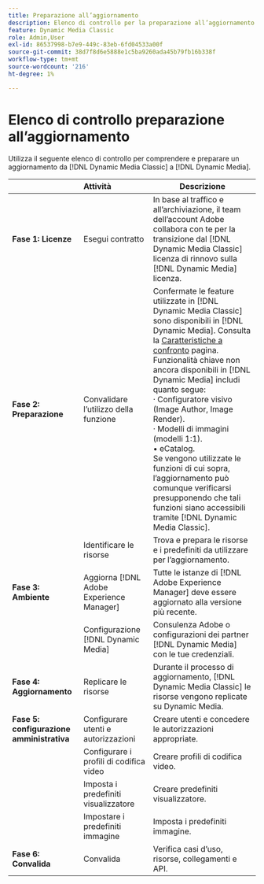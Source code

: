 ```yaml
---
title: Preparazione all’aggiornamento
description: Elenco di controllo per la preparazione all’aggiornamento da utilizzare per avanzare [!DNL Adobe Dynamic Media Classic] a [!DNL Dynamic Media] il [!DNL Adobe Experience Manager].
feature: Dynamic Media Classic
role: Admin,User
exl-id: 86537998-b7e9-449c-83eb-6fd04533a00f
source-git-commit: 38d7f8d6e5888e1c5ba9260ada45b79fb16b338f
workflow-type: tm+mt
source-wordcount: '216'
ht-degree: 1%

---
```


# Elenco di controllo preparazione all’aggiornamento

Utilizza il seguente elenco di controllo per comprendere e preparare un aggiornamento da [!DNL Dynamic Media Classic] a [!DNL Dynamic Media].

|  | Attività | Descrizione |
| :--- | :--- | --- |
| **Fase 1: Licenze** | Esegui contratto | In base al traffico e all’archiviazione, il team dell’account Adobe collabora con te per la transizione dal [!DNL Dynamic Media Classic] licenza di rinnovo sulla [!DNL Dynamic Media] licenza. |
| **Fase 2: Preparazione** | Convalidare l’utilizzo della funzione | Confermate le feature utilizzate in [!DNL Dynamic Media Classic] sono disponibili in [!DNL Dynamic Media]. Consulta la [Caratteristiche a confronto](/help/using/upgrade-feature-comparison.md) pagina. Funzionalità chiave non ancora disponibili in [!DNL Dynamic Media] includi quanto segue:<br>· Configuratore visivo (Image Author, Image Render).<br>· Modelli di immagini (modelli 1:1).<br>• eCatalog.<br>Se vengono utilizzate le funzioni di cui sopra, l’aggiornamento può comunque verificarsi presupponendo che tali funzioni siano accessibili tramite [!DNL Dynamic Media Classic]. |
|  | Identificare le risorse | Trova e prepara le risorse e i predefiniti da utilizzare per l’aggiornamento. |
| **Fase 3: Ambiente** | Aggiorna [!DNL Adobe Experience Manager] | Tutte le istanze di [!DNL Adobe Experience Manager] deve essere aggiornato alla versione più recente. |
|  | Configurazione [!DNL Dynamic Media] | Consulenza Adobe o configurazioni dei partner [!DNL Dynamic Media] con le tue credenziali. |
| **Fase 4: Aggiornamento** | Replicare le risorse | Durante il processo di aggiornamento, [!DNL Dynamic Media Classic] le risorse vengono replicate su Dynamic Media. |
| **Fase 5: configurazione amministrativa** | Configurare utenti e autorizzazioni | Creare utenti e concedere le autorizzazioni appropriate. |
|  | Configurare i profili di codifica video | Creare profili di codifica video. |
|  | Imposta i predefiniti visualizzatore | Creare predefiniti visualizzatore. |
|  | Impostare i predefiniti immagine | Imposta i predefiniti immagine. |
| **Fase 6: Convalida** | Convalida | Verifica casi d’uso, risorse, collegamenti e API. |
